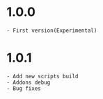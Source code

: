 # 1.0.0

    - First version(Experimental)

# 1.0.1 
    - Add new scripts build
    - Addons debug
    - Bug fixes
